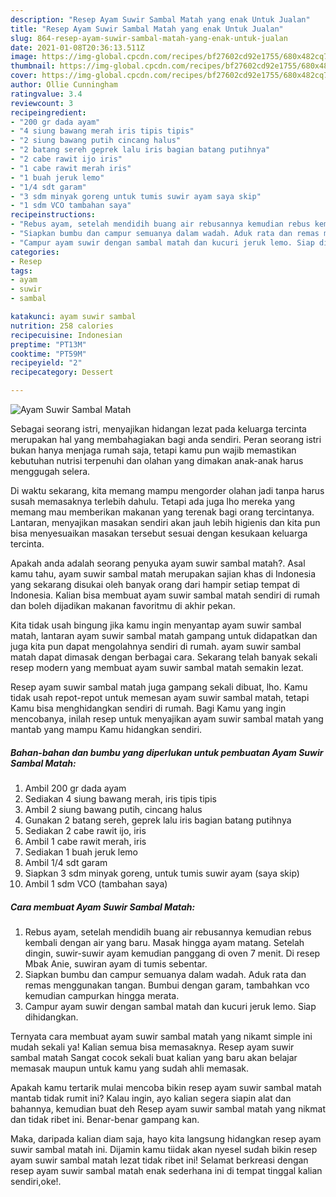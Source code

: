```yaml
---
description: "Resep Ayam Suwir Sambal Matah yang enak Untuk Jualan"
title: "Resep Ayam Suwir Sambal Matah yang enak Untuk Jualan"
slug: 864-resep-ayam-suwir-sambal-matah-yang-enak-untuk-jualan
date: 2021-01-08T20:36:13.511Z
image: https://img-global.cpcdn.com/recipes/bf27602cd92e1755/680x482cq70/ayam-suwir-sambal-matah-foto-resep-utama.jpg
thumbnail: https://img-global.cpcdn.com/recipes/bf27602cd92e1755/680x482cq70/ayam-suwir-sambal-matah-foto-resep-utama.jpg
cover: https://img-global.cpcdn.com/recipes/bf27602cd92e1755/680x482cq70/ayam-suwir-sambal-matah-foto-resep-utama.jpg
author: Ollie Cunningham
ratingvalue: 3.4
reviewcount: 3
recipeingredient:
- "200 gr dada ayam"
- "4 siung bawang merah iris tipis tipis"
- "2 siung bawang putih cincang halus"
- "2 batang sereh geprek lalu iris bagian batang putihnya"
- "2 cabe rawit ijo iris"
- "1 cabe rawit merah iris"
- "1 buah jeruk lemo"
- "1/4 sdt garam"
- "3 sdm minyak goreng untuk tumis suwir ayam saya skip"
- "1 sdm VCO tambahan saya"
recipeinstructions:
- "Rebus ayam, setelah mendidih buang air rebusannya kemudian rebus kembali dengan air yang baru. Masak hingga ayam matang. Setelah dingin, suwir-suwir ayam kemudian panggang di oven 7 menit. Di resep Mbak Anie, suwiran ayam di tumis sebentar."
- "Siapkan bumbu dan campur semuanya dalam wadah. Aduk rata dan remas menggunakan tangan. Bumbui dengan garam, tambahkan vco kemudian campurkan hingga merata."
- "Campur ayam suwir dengan sambal matah dan kucuri jeruk lemo. Siap dihidangkan."
categories:
- Resep
tags:
- ayam
- suwir
- sambal

katakunci: ayam suwir sambal 
nutrition: 258 calories
recipecuisine: Indonesian
preptime: "PT13M"
cooktime: "PT59M"
recipeyield: "2"
recipecategory: Dessert

---
```



![Ayam Suwir Sambal Matah](https://img-global.cpcdn.com/recipes/bf27602cd92e1755/680x482cq70/ayam-suwir-sambal-matah-foto-resep-utama.jpg)

Sebagai seorang istri, menyajikan hidangan lezat pada keluarga tercinta merupakan hal yang membahagiakan bagi anda sendiri. Peran seorang istri bukan hanya menjaga rumah saja, tetapi kamu pun wajib memastikan kebutuhan nutrisi terpenuhi dan olahan yang dimakan anak-anak harus menggugah selera.

Di waktu  sekarang, kita memang mampu mengorder olahan jadi tanpa harus susah memasaknya terlebih dahulu. Tetapi ada juga lho mereka yang memang mau memberikan makanan yang terenak bagi orang tercintanya. Lantaran, menyajikan masakan sendiri akan jauh lebih higienis dan kita pun bisa menyesuaikan masakan tersebut sesuai dengan kesukaan keluarga tercinta. 



Apakah anda adalah seorang penyuka ayam suwir sambal matah?. Asal kamu tahu, ayam suwir sambal matah merupakan sajian khas di Indonesia yang sekarang disukai oleh banyak orang dari hampir setiap tempat di Indonesia. Kalian bisa membuat ayam suwir sambal matah sendiri di rumah dan boleh dijadikan makanan favoritmu di akhir pekan.

Kita tidak usah bingung jika kamu ingin menyantap ayam suwir sambal matah, lantaran ayam suwir sambal matah gampang untuk didapatkan dan juga kita pun dapat mengolahnya sendiri di rumah. ayam suwir sambal matah dapat dimasak dengan berbagai cara. Sekarang telah banyak sekali resep modern yang membuat ayam suwir sambal matah semakin lezat.

Resep ayam suwir sambal matah juga gampang sekali dibuat, lho. Kamu tidak usah repot-repot untuk memesan ayam suwir sambal matah, tetapi Kamu bisa menghidangkan sendiri di rumah. Bagi Kamu yang ingin mencobanya, inilah resep untuk menyajikan ayam suwir sambal matah yang mantab yang mampu Kamu hidangkan sendiri.

<!--inarticleads1-->

##### Bahan-bahan dan bumbu yang diperlukan untuk pembuatan Ayam Suwir Sambal Matah:

1. Ambil 200 gr dada ayam
1. Sediakan 4 siung bawang merah, iris tipis tipis
1. Ambil 2 siung bawang putih, cincang halus
1. Gunakan 2 batang sereh, geprek lalu iris bagian batang putihnya
1. Sediakan 2 cabe rawit ijo, iris
1. Ambil 1 cabe rawit merah, iris
1. Sediakan 1 buah jeruk lemo
1. Ambil 1/4 sdt garam
1. Siapkan 3 sdm minyak goreng, untuk tumis suwir ayam (saya skip)
1. Ambil 1 sdm VCO (tambahan saya)




<!--inarticleads2-->

##### Cara membuat Ayam Suwir Sambal Matah:

1. Rebus ayam, setelah mendidih buang air rebusannya kemudian rebus kembali dengan air yang baru. Masak hingga ayam matang. Setelah dingin, suwir-suwir ayam kemudian panggang di oven 7 menit. Di resep Mbak Anie, suwiran ayam di tumis sebentar.
1. Siapkan bumbu dan campur semuanya dalam wadah. Aduk rata dan remas menggunakan tangan. Bumbui dengan garam, tambahkan vco kemudian campurkan hingga merata.
1. Campur ayam suwir dengan sambal matah dan kucuri jeruk lemo. Siap dihidangkan.




Ternyata cara membuat ayam suwir sambal matah yang nikamt simple ini mudah sekali ya! Kalian semua bisa memasaknya. Resep ayam suwir sambal matah Sangat cocok sekali buat kalian yang baru akan belajar memasak maupun untuk kamu yang sudah ahli memasak.

Apakah kamu tertarik mulai mencoba bikin resep ayam suwir sambal matah mantab tidak rumit ini? Kalau ingin, ayo kalian segera siapin alat dan bahannya, kemudian buat deh Resep ayam suwir sambal matah yang nikmat dan tidak ribet ini. Benar-benar gampang kan. 

Maka, daripada kalian diam saja, hayo kita langsung hidangkan resep ayam suwir sambal matah ini. Dijamin kamu tiidak akan nyesel sudah bikin resep ayam suwir sambal matah lezat tidak ribet ini! Selamat berkreasi dengan resep ayam suwir sambal matah enak sederhana ini di tempat tinggal kalian sendiri,oke!.

